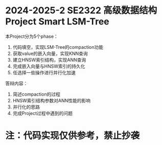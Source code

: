 # 2024-2025-2 SE2322 高级数据结构Project Smart LSM-Tree

本Project分为5个phase：
1. 代码填空，实现LSM-Tree的compaction功能
2. 获取value的嵌入向量，实现KNN查询
3. 建立HNSW索引结构，实现ANN查询
4. 完成嵌入向量与HNSW索引的持久化
5. 任选择一些操作进行并行化加速

答辩内容：
1. 简述compaction的过程
2. HNSW索引结构参数对ANN性能的影响
3. 并行化的思路
4. 完成Project过程中遇到的问题

# **注：代码实现仅供参考，禁止抄袭**

